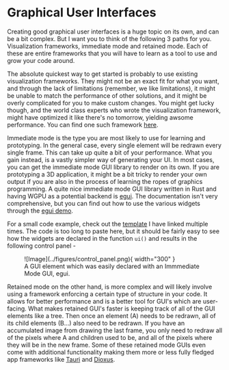 # Graphical User Interfaces
Creating good graphical user interfaces is a huge topic on its own, and can be a bit complex. But I want you to
think of the following 3 paths for you. Visualization frameworks, immediate mode and retained mode. Each of
these are entire frameworks that you will have to learn as a tool to use and grow your code around.

The absolute quickest way to get started is probably to use existing visualization frameworks. They might
not be an exact fit for what you want, and through the lack of limitations (remember, we like limitations),
it might be unable to match the performance of other solutions, and it might be overly complicated for you to
make custom changes. You might get lucky though, and the world class experts who wrote the visualization framework,
might have optimized it like there's no tomorrow, yielding awsome performance. You can find one such framework
[here][2].

Immediate mode is the type you are most likely to use for learning and prototyping. In the general case, every
single element will be redrawn every single frame. This can take up quite a bit of your performance. What you
gain instead, is a vastly simpler way of generating your UI. In most cases, you can get the immediate mode GUI
library to render on its own. If you are prototyping a 3D application, it might be a bit tricky to render your
own output if you are also in the process of learning the ropes of graphics programming. A quite nice immediate
mode GUI library written in Rust and having WGPU as a potential backend is [egui][0]. The documentation isn't
very comprehensive, but you can find out how to use the various widgets through the [egui demo][1].

For a small code example, check out the [template][3] I have linked multiple times. The code is too long to
paste here, but it should be fairly easy to see how the widgets are declared in the function ```ui()``` and
results in the following control panel -

<figure markdown>
![Image](../figures/control_panel.png){ width="300" }
<figcaption>
A GUI element which was easily declared with an Immmediate Mode GUI, egui.
</figcaption>
</figure>

Retained mode on the other hand, is more complex and will likely involve using a framework enforcing a certain type
of structure in your code. It allows for better performance and is a better tool for GUI's which are user-facing.
What makes retained GUI's faster is keeping track of all of the GUI elements like a tree. Then once an element (A)
needs to be redrawn, all of its child elements (B...) also need to be redrawn. If you have an accumulated image from
drawing the last frame, you only need to redraw all of the pixels where A and children used to be, and all of
the pixels where they will be in the new frame. Some of these retained mode GUIs even come with additional
functionality making them more or less fully fledged app frameworks like [Tauri][4] and [Dioxus][5].

[0]: https://github.com/emilk/egui
[1]: https://www.egui.rs/#demo
[2]: https://www.rerun.io/
[3]: https://github.com/absorensen/the-guide/blob/main/m2_concurrency/code/egui-winit-wgpu-template/src/control_panel.rs
[4]: https://tauri.app/
[5]: https://dioxuslabs.com/
